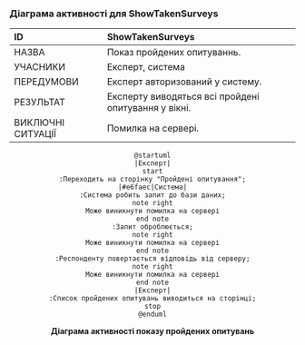 ### Діаграма активності для ShowTakenSurveys

| ID  | <span id="ShowTakenSurveys">ShowTakenSurveys</span>     |
| :------------- |:--------------------------------------------------------|
| НАЗВА | Показ пройдених опитуваннь.                             |
| УЧАСНИКИ | Експерт, система                                        |
| ПЕРЕДУМОВИ | Експерт авторизований у систему.                     |
| РЕЗУЛЬТАТ | Експерту виводяться всі пройдені опитування у вікні. |
| ВИКЛЮЧНІ СИТУАЦІЇ | Помилка на сервері.                                     |

<center>

```plantuml
@startuml
|Експерт|
start
:Переходить на сторінку "Пройдені опитування";
|#e6faec|Система|
:Система робить запит до бази даних;
note right
Може виникнути помилка на сервері
end note
:Запит оброблюється;
note right
Може виникнути помилка на сервері
end note
:Респонденту повертається відповідь від серверу;
note right
Може виникнути помилка на сервері
end note
|Експерт|
:Список пройдених опитувань виводиться на сторінці;
stop
@enduml
```
**Діаграма активності показу пройдених опитувань**

</center>

